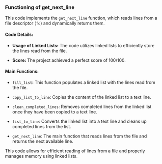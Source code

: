 ### Functioning of get_next_line

This code implements the `get_next_line` function, which reads lines from a file descriptor (`fd`) and dynamically returns them.

#### Code Details:

- **Usage of Linked Lists:** The code utilizes linked lists to efficiently store the lines read from the file.

- **Score:** The project achieved a perfect score of 100/100.

#### Main Functions:

- `fill_list`: This function populates a linked list with the lines read from the file.

- `copy_list_to_line`: Copies the content of the linked list to a text line.

- `clean_completed_lines`: Removes completed lines from the linked list once they have been copied to a text line.

- `list_to_line`: Converts the linked list into a text line and cleans up completed lines from the list.

- `get_next_line`: The main function that reads lines from the file and returns the next available line.

This code allows for efficient reading of lines from a file and properly manages memory using linked lists.
